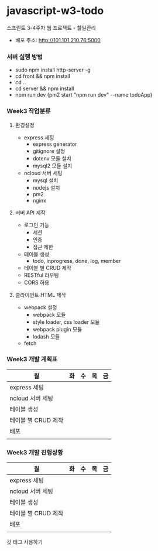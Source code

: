 # javascript-w3-todo
스프린트 3-4주차 웹 프로젝트 - 할일관리

- 배포 주소: http://101.101.210.76:5000

### 서버 실행 방법
- sudo npm install http-server -g
- cd front && npm install
- cd .. 
- cd server && npm install
- npm run dev (pm2 start "npm run dev" --name todoApp)

### Week3 작업분류
1. 환경설정
    - express 세팅
        - express generator
        - gitignore 설정
        - dotenv 모듈 설치
        - mysql2 모듈 설치
    - ncloud 서버 세팅
        - mysql 설치
        - nodejs 설치
        - pm2
        - nginx

2. 서버 API 제작
    - 로그인 기능
        - 세션
        - 인증
        - 접근 제한
    - 테이블 생성
        - todo, inprogress, done, log, member
    - 테이블 별 CRUD 제작
    - RESTful 라우팅
    - CORS 허용

3. 클라이언트 HTML 제작
    - webpack 설정
        - webpack 모듈
        - style loader, css loader 모듈
        - webpack plugin 모듈
        - lodash 모듈
    - fetch

### Week3 개발 계획표
|월                     |화                     |수                 |목                 |금                 |
|---|---|---|---|---|
|express 세팅           |                     |                 |                 |                 |
|ncloud 서버 세팅       |                     |                 |                 |                 |
|테이블 생성            |                     |                 |                 |                 |
|테이블 별 CRUD 제작    |                     |                 |                 |                 |
|배포                   |                     |                 |                 |                 |
|                       |                     |                 |                 |                 |

### Week3 개발 진행상황
|월                     |화                     |수                     |목                 |금                 |
|---|---|---|---|---|
|express 세팅           |                     |                 |                 |                 |
|ncloud 서버 세팅       |                     |                 |                 |                 |
|테이블 생성            |                     |                 |                 |                 |
|테이블 별 CRUD 제작    |                     |                 |                 |                 |
|배포                   |                     |                 |                 |                 |
|                       |                     |                 |                 |                 |

깃 태그 사용하기